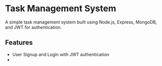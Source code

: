 # Task Management System

A simple task management system built using Node.js, Express, MongoDB, and JWT for authentication.

## Features

- User Signup and Login with JWT authentication
-
